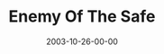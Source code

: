 ---
layout: message
category: message
series: "Public Enemy"
title: "Enemy Of The Safe"
date: 2003-10-26-00-00
message_id: 200
audio: "http://s3.amazonaws.com/crossroads-media/messages/audio/PE_03_10-26-03_Enemy_Of_The_Safe.mp3"
audio-duration: "39:53"
tag: 
 - choice
 - jesus
 - risk
 - power
 - authority
 - tome
 - decision-making
explicit: false
---
